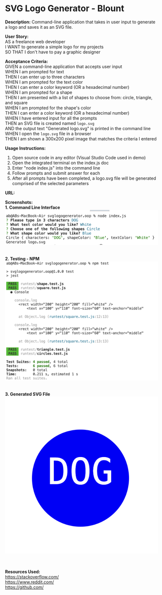 # SVG Logo Generator - Blount
**Description:** Command-line application that takes in user input to generate a logo and saves it as an SVG file.

**User Story:** <br>
AS a freelance web developer <br>
I WANT to generate a simple logo for my projects <br>
SO THAT I don't have to pay a graphic designer 

**Acceptance Criteria:** <br>
GIVEN a command-line application that accepts user input <br>
WHEN I am prompted for text <br>
THEN I can enter up to three characters <br>
WHEN I am prompted for the text color <br>
THEN I can enter a color keyword (OR a hexadecimal number) <br>
WHEN I am prompted for a shape <br>
THEN I am presented with a list of shapes to choose from: circle, triangle, and square <br>
WHEN I am prompted for the shape's color <br>
THEN I can enter a color keyword (OR a hexadecimal number) <br>
WHEN I have entered input for all the prompts <br>
THEN an SVG file is created named `logo.svg` <br>
AND the output text "Generated logo.svg" is printed in the command line <br>
WHEN I open the `logo.svg` file in a browser <br>
THEN I am shown a 300x200 pixel image that matches the criteria I entered 

**Usage Instructions:** 
1. Open source code in any editor (Visual Studio Code used in demo) <br>
2. Open the integrated terminal on the index.js doc <br>
3. Enter "node index.js" into the command line <br>
4. Follow prompts and submit answer for each <br>
5. After all prompts have been completed, a logo.svg file will be generated comprised of the selected parameters <br>

**URL:**


**Screenshots:** <br>
**1. Command Line Interface**
![CLI](<images/Screenshot 2024-04-15 at 6.49.45 PM.png>) <br>
<br>
<br>
**2. Testing - NPM**
![npmtest](<images/Screenshot 2024-04-15 at 6.50.32 PM.png>) <br>
<br>
<br>
**3. Generated SVG File**
![dogsvglogo](<images/Screenshot 2024-04-15 at 6.51.13 PM.png>) <br>
<br>
<br>

**Resources Used:** <br>
https://stackoverflow.com/ <br>
https://www.reddit.com/ <br>
https://github.com/
